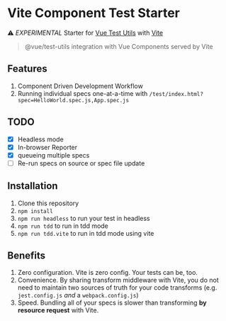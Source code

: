 # Vite Component Test Starter

⚠️ *EXPERIMENTAL* Starter for [Vue Test Utils](https://github.com/vuejs/vue-test-utils-next) with [Vite](https://github.com/vuejs/vite)

> @vue/test-utils integration with Vue Components served by Vite

## Features
1. Component Driven Development Workflow
2. Running individual specs one-at-a-time with `/test/index.html?spec=HelloWorld.spec.js,App.spec.js`

## TODO
- [x] Headless mode
- [x] In-browser Reporter
- [x] queueing multiple specs
- [ ] Re-run specs on source or spec file update

## Installation

1. Clone this repository
2. `npm install`
3. `npm run headless` to run your test in headless
4. `npm run tdd` to run in tdd mode 
5. `npm run tdd.vite` to run in tdd mode using vite 

## Benefits

1. Zero configuration. Vite is zero config. Your tests can be, too.
1. Convenience. By sharing transform middleware with Vite, you do not need to maintain two sources of truth for your code transforms (e.g. `jest.config.js` _and_ a `webpack.config.js`)
1. Speed. Bundling all of your specs is slower than transforming **by resource request** with Vite. 
